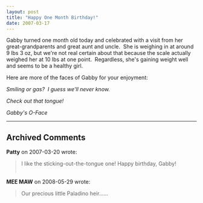 ```yaml
---
layout: post
title: "Happy One Month Birthday!"
date: 2007-03-17
---
```


<p>Gabby turned one month old today and celebrated with a visit from her great-grandparents and great aunt and uncle.  She is weighing in at around 9 lbs 3 oz, but we're not real certain about that because the scale actually weighed her at 10 lbs at one point.  Regardless, she's gaining weight well and seems to be a healthy girl.</p>
<p>Here are more of the faces of Gabby for your enjoyment:</p>
<p><img alt="" src="/thepaladinos/assets/images/Smiling.jpg"/><br/>
<em>Smiling or gas?  I guess we'll never know.</em></p>
<p><img alt="" src="/thepaladinos/assets/images/Tongue.jpg"/><br/>
<em>Check out that tongue!</em></p>
<p><img alt="" src="/thepaladinos/assets/images/OFace.jpg"/><br/>
<em>Gabby's O-Face</em></p>


---

## Archived Comments

**Patty** on 2007-03-20 wrote:

> I like the sticking-out-the-tongue one! Happy birthday, Gabby!<br><br>

**MEE MAW** on 2008-05-29 wrote:

> Our precious little Paladino heir......
